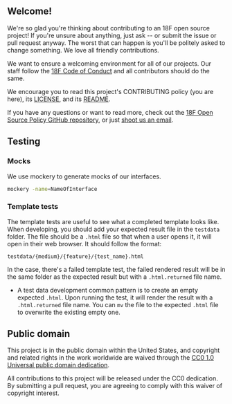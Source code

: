 ## Welcome!

We're so glad you're thinking about contributing to an 18F open source project! If you're unsure about anything, just ask -- or submit the issue or pull request anyway. The worst that can happen is you'll be politely asked to change something. We love all friendly contributions.

We want to ensure a welcoming environment for all of our projects. Our staff follow the [18F Code of Conduct](https://github.com/18F/code-of-conduct/blob/master/code-of-conduct.md) and all contributors should do the same.

We encourage you to read this project's CONTRIBUTING policy (you are here), its [LICENSE](LICENSE.md), and its [README](README.md).

If you have any questions or want to read more, check out the [18F Open Source Policy GitHub repository](https://github.com/18f/open-source-policy), or just [shoot us an email](mailto:18f@gsa.gov).

## Testing

### Mocks

We use mockery to generate mocks of our interfaces.

```sh
mockery -name=NameOfInterface
```

### Template tests

The template tests are useful to see what a completed template looks like. When developing, you
should add your expected result file in the `testdata` folder. The file should be a `.html` file
so that when a user opens it, it will open in their web browser. It should follow the format:

```
testdata/{medium}/{feature}/{test_name}.html
```

In the case, there's a failed template test, the failed rendered result will be in the same folder
as the expected result but with a `.html.returned` file name.

- A test data development common pattern is to create an empty expected `.html`. Upon running the
test, it will render the result with a `.html.returned` file name. You can `mv` the file to the
expected `.html` file to overwrite the existing empty one.

## Public domain

This project is in the public domain within the United States, and
copyright and related rights in the work worldwide are waived through
the [CC0 1.0 Universal public domain dedication](https://creativecommons.org/publicdomain/zero/1.0/).

All contributions to this project will be released under the CC0
dedication. By submitting a pull request, you are agreeing to comply
with this waiver of copyright interest.
